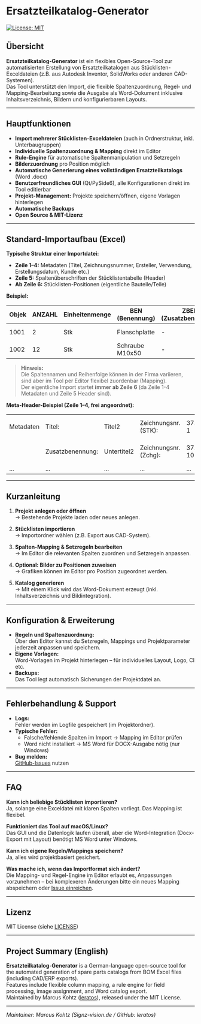 # Ersatzteilkatalog-Generator

[![License: MIT](https://img.shields.io/badge/License-MIT-yellow.svg)](LICENSE)

## Übersicht

**Ersatzteilkatalog-Generator** ist ein flexibles Open-Source-Tool zur automatisierten Erstellung von Ersatzteilkatalogen aus Stücklisten-Exceldateien (z.B. aus Autodesk Inventor, SolidWorks oder anderen CAD-Systemen).  
Das Tool unterstützt den Import, die flexible Spaltenzuordnung, Regel- und Mapping-Bearbeitung sowie die Ausgabe als Word-Dokument inklusive Inhaltsverzeichnis, Bildern und konfigurierbaren Layouts.

---

## Hauptfunktionen

- **Import mehrerer Stücklisten-Exceldateien** (auch in Ordnerstruktur, inkl. Unterbaugruppen)
- **Individuelle Spaltenzuordnung & Mapping** direkt im Editor
- **Rule-Engine** für automatische Spaltenmanipulation und Setzregeln
- **Bilderzuordnung** pro Position möglich
- **Automatische Generierung eines vollständigen Ersatzteilkatalogs** (Word .docx)
- **Benutzerfreundliches GUI** (Qt/PySide6), alle Konfigurationen direkt im Tool editierbar
- **Projekt-Management:** Projekte speichern/öffnen, eigene Vorlagen hinterlegen
- **Automatische Backups**
- **Open Source & MIT-Lizenz**

---

## Standard-Importaufbau (Excel)

**Typische Struktur einer Importdatei:**  
- **Zeile 1–4:** Metadaten (Titel, Zeichnungsnummer, Ersteller, Verwendung, Erstellungsdatum, Kunde etc.)
- **Zeile 5:** Spaltenüberschriften der Stücklistentabelle (Header)
- **Ab Zeile 6:** Stücklisten-Positionen (eigentliche Bauteile/Teile)

**Beispiel:**

| Objek | ANZAHL | Einheitenmenge | BEN (Benennung) | ZBEN (Zusatzbenennung) | NORM (Norm/Halbzeug) | Abmessung | Material | Masse | ZEICHNR (DB-Zeichnungsnummer) | Hersteller | Hersteller-Nr | Teileart | OSchutz | Klassifizierung | AFPS | Änderungsindex | Kommentar |
|-------|--------|----------------|-----------------|-----------------------|---------------------|-----------|----------|-------|-------------------------------|------------|---------------|----------|---------|----------------|------|----------------|-----------|
| 1001  | 2      | Stk            | Flanschplatte   | -                     | EN 1092-1           | 120x12    | S235JR   | 1.23  | ZN-12345                      | Muster AG  | FLP-1001      | Teil     | -       | Normteil       | -    | 0              | -         |
| 1002  | 12     | Stk            | Schraube M10x50 | -                     | DIN 933             |           | 8.8      | 0.04  |                               |            |               | Teil     | -       | C-Teil         | -    | 0              |           |

> **Hinweis:**  
> Die Spaltennamen und Reihenfolge können in der Firma variieren, sind aber im Tool per Editor flexibel zuordenbar (Mapping).  
> Der eigentliche Import startet **immer ab Zeile 6** (da Zeile 1-4 Metadaten und Zeile 5 Header sind).

**Meta-Header-Beispiel (Zeile 1–4, frei angeordnet):**

|            |           |           |                        |           |             |           |                |              |             |             |           |         |           |
|------------|-----------|-----------|------------------------|-----------|-------------|-----------|----------------|--------------|-------------|-------------|-----------|---------|-----------|
| Metadaten  | Titel:    | Titel2    | Zeichnungsnr. (STK):   | 37.120-1  | Verwendung: | Verwendung|                | Ersteller:   | M.Kohtz     | Kunden Zeichnungsnr. (STK): |           |         |           |
|            | Zusatzbenennung: | Untertitel2 | Zeichnungsnr. (Zchg): | 37.120-10 |           |           |                | Erstellungsdatum: | 12.04.2023 | Kunden Zeichnungsnr. (Zchg): |           |         |           |
| ...        | ...       | ...       | ...                    | ...       | ...         | ...       | ...            | ...          | ...         | ...         | ...       | ...     | ...       |

---

## Kurzanleitung

1. **Projekt anlegen oder öffnen**  
   → Bestehende Projekte laden oder neues anlegen.

2. **Stücklisten importieren**  
   → Importordner wählen (z.B. Export aus CAD-System).

3. **Spalten-Mapping & Setzregeln bearbeiten**  
   → Im Editor die relevanten Spalten zuordnen und Setzregeln anpassen.

4. **Optional: Bilder zu Positionen zuweisen**  
   → Grafiken können im Editor pro Position zugeordnet werden.

5. **Katalog generieren**  
   → Mit einem Klick wird das Word-Dokument erzeugt (inkl. Inhaltsverzeichnis und Bildintegration).

---

## Konfiguration & Erweiterung

- **Regeln und Spaltenzuordnung:**  
  Über den Editor kannst du Setzregeln, Mappings und Projektparameter jederzeit anpassen und speichern.
- **Eigene Vorlagen:**  
  Word-Vorlagen im Projekt hinterlegen – für individuelles Layout, Logo, CI etc.
- **Backups:**  
  Das Tool legt automatisch Sicherungen der Projektdatei an.

---

## Fehlerbehandlung & Support

- **Logs:**  
  Fehler werden im Logfile gespeichert (im Projektordner).
- **Typische Fehler:**  
  - Falsche/fehlende Spalten im Import → Mapping im Editor prüfen
  - Word nicht installiert → MS Word für DOCX-Ausgabe nötig (nur Windows)
- **Bug melden:**  
  [GitHub-Issues](https://github.com/leratos/Ersatzteilkatalog-Generator/issues) nutzen

---

## FAQ

**Kann ich beliebige Stücklisten importieren?**  
Ja, solange eine Exceldatei mit klaren Spalten vorliegt. Das Mapping ist flexibel.

**Funktioniert das Tool auf macOS/Linux?**  
Das GUI und die Datenlogik laufen überall, aber die Word-Integration (Docx-Export mit Layout) benötigt MS Word unter Windows.

**Kann ich eigene Regeln/Mappings speichern?**  
Ja, alles wird projektbasiert gesichert.

**Was mache ich, wenn das Importformat sich ändert?**  
Die Mapping- und Regel-Engine im Editor erlaubt es, Anpassungen vorzunehmen – bei komplexeren Änderungen bitte ein neues Mapping abspeichern oder [Issue einreichen](https://github.com/leratos/Ersatzteilkatalog-Generator/issues).

---

## Lizenz

MIT License (siehe [LICENSE](LICENSE))

---

## Project Summary (English)

**Ersatzteilkatalog-Generator** is a German-language open-source tool for the automated generation of spare parts catalogs from BOM Excel files (including CAD/ERP exports).  
Features include flexible column mapping, a rule engine for field processing, image assignment, and Word catalog export.  
Maintained by Marcus Kohtz ([leratos](https://github.com/leratos)), released under the MIT License.

---

*Maintainer: Marcus Kohtz (Signz-vision.de / GitHub: leratos)*

